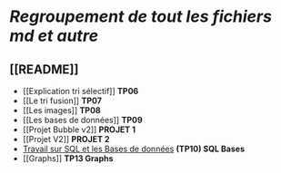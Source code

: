 # _Regroupement de tout les fichiers md et autre_

## [[README]]
- [[Explication tri sélectif]] **TP06**
- [[Le tri fusion]] **TP07**
- [[Les images]] **TP08**
- [[Les bases de données]] **TP09**
- [[Projet Bubble v2]] **PROJET 1**
- [[Projet V2]] **PROJET 2**
- [Travail sur SQL et les Bases de données](REQUETE.sql) **(TP10) SQL Bases**
- [[Graphs]] **TP13 Graphs**
